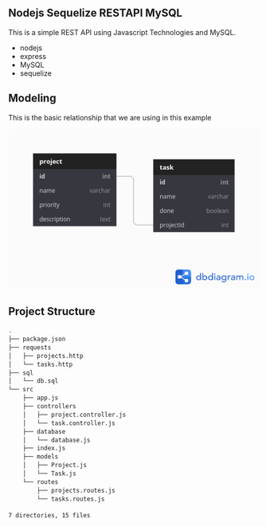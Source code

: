 ## Nodejs Sequelize RESTAPI MySQL

This is a simple REST API using Javascript Technologies and MySQL.

- nodejs
- express
- MySQL
- sequelize

## Modeling

This is the basic relationship that we are using in this example

![](./docs/diagram.png)

## Project Structure

```bash
.
├── package.json
├── requests
│   ├── projects.http
│   └── tasks.http
├── sql
│   └── db.sql
└── src
    ├── app.js
    ├── controllers
    │   ├── project.controller.js
    │   └── task.controller.js
    ├── database
    │   └── database.js
    ├── index.js
    ├── models
    │   ├── Project.js
    │   └── Task.js
    └── routes
        ├── projects.routes.js
        └── tasks.routes.js

7 directories, 15 files
```
